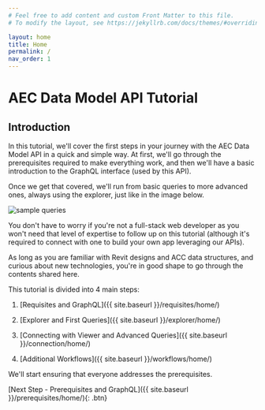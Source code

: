 ```yaml
---
# Feel free to add content and custom Front Matter to this file.
# To modify the layout, see https://jekyllrb.com/docs/themes/#overriding-theme-defaults

layout: home
title: Home
permalink: /
nav_order: 1
---
```


# AEC Data Model API Tutorial

## Introduction

In this tutorial, we'll cover the first steps in your journey with the AEC Data Model API in a quick and simple way. At first, we'll go through the prerequisites required to make everything work, and then we'll have a basic introduction to the GraphQL interface (used by this API).

Once we get that covered, we'll run from basic queries to more advanced ones, always using the explorer, just like in the image below.

![sample queries](../../assets/images/samplequery.gif)

You don't have to worry if you're not a full-stack web developer as you won't need that level of expertise to follow up on this tutorial (although it's required to connect with one to build your own app leveraging our APIs).

As long as you are familiar with Revit designs and ACC data structures, and curious about new technologies, you're in good shape to go through the contents shared here.

This tutorial is divided into 4 main steps:

1. [Requisites and GraphQL]({{ site.baseurl }}/requisites/home/)

2. [Explorer and First Queries]({{ site.baseurl }}/explorer/home/)

3. [Connecting with Viewer and Advanced Queries]({{ site.baseurl }}/connection/home/)

4. [Additional Workflows]({{ site.baseurl }}/workflows/home/)

We'll start ensuring that everyone addresses the prerequisites.

[Next Step - Prerequisites and GraphQL]({{ site.baseurl }}/prerequisites/home/){: .btn}
